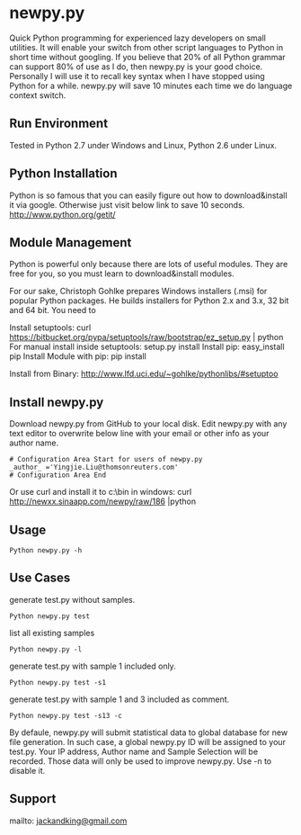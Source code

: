 newpy.py
=====
Quick Python programming for experienced lazy developers on small utilities. It will enable your switch from other script languages to Python in short time without googling. If you believe that 20% of all Python grammar can support 80% of use as I do, then newpy.py is your good choice. Personally I will use it to recall key syntax when I have stopped using Python for a while. newpy.py will save 10 minutes each time we do language context switch.

Run Environment
---------------
Tested in Python 2.7 under Windows and Linux, Python 2.6 under Linux.

Python Installation
-----------------
Python is so famous that you can easily figure out how to download&install it via google. Otherwise just visit below link to save 10 seconds.
    http://www.python.org/getit/

Module Management
-----------------
Python is powerful only because there are lots of useful modules. They are free for you, so you must learn to download&install modules.

For our sake, Christoph Gohlke prepares Windows installers (.msi) for popular Python packages. He builds installers for Python 2.x and 3.x, 32 bit and 64 bit. You need to

Install setuptools: 
    curl https://bitbucket.org/pypa/setuptools/raw/bootstrap/ez_setup.py | python
For manual install inside setuptools:
    setup.py install
Install pip:
    easy_install pip
Install Module with pip: 
    pip install <module>

Install from Binary: http://www.lfd.uci.edu/~gohlke/pythonlibs/#setuptoo


Install newpy.py
----------------
Download newpy.py from GitHub to your local disk. Edit newpy.py with any text editor to overwrite below line with your email or other info as your author name.

    # Configuration Area Start for users of newpy.py
    _author_ ='Yingjie.Liu@thomsonreuters.com'
    # Configuration Area End

Or use curl and install it to c:\bin in windows:
    curl http://newxx.sinaapp.com/newpy/raw/186 |python

Usage
-----

    Python newpy.py -h

Use Cases
-------
generate test.py without samples.

    Python newpy.py test

list all existing samples

    Python newpy.py -l

generate test.py with sample 1 included only.

    Python newpy.py test -s1

generate test.py with sample 1 and 3 included as comment.

    Python newpy.py test -s13 -c

By defaule, newpy.py will submit statistical data to global database for new file generation. In such case, a global newpy.py ID will be assigned to your test.py. Your IP address, Author name and Sample Selection will be recorded. Those data will only be used to improve newpy.py. Use -n to disable it.

Support
-------
mailto: jackandking@gmail.com


